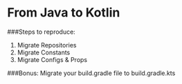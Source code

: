 From Java to Kotlin
===

###Steps to reproduce:
1. Migrate Repositories
2. Migrate Constants
3. Migrate Configs & Props

###Bonus:
Migrate your build.gradle file to build.gradle.kts